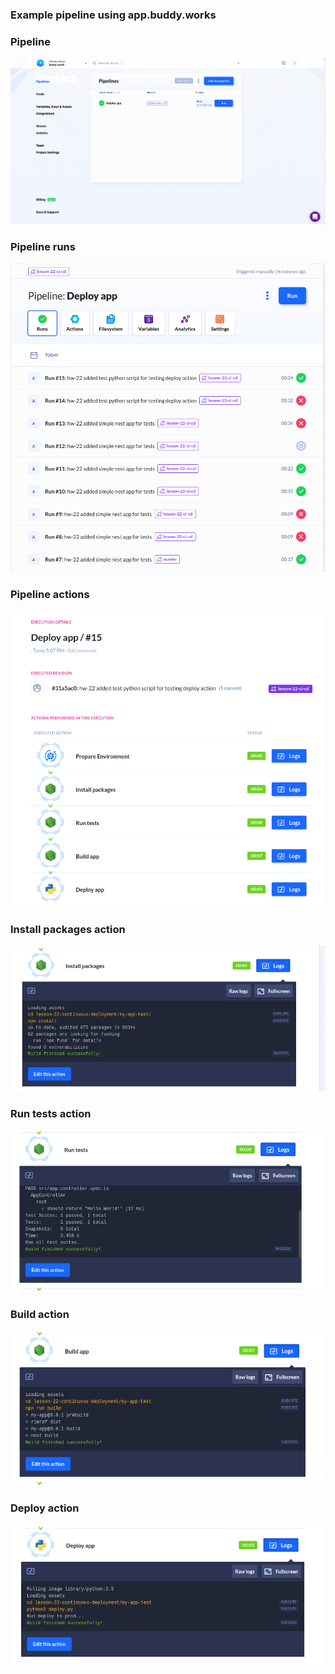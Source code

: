 ### Example pipeline using app.buddy.works 

### Pipeline
<p><img src="results/1.png"></p>

### Pipeline runs
<p><img src="results/2.png"></p>

### Pipeline actions
<p><img src="results/3.png"></p>

### Install packages action
<p><img src="results/install.png"></p>

### Run tests action
<p><img src="results/tests.png"></p>

### Build action
<p><img src="results/build.png"></p>

### Deploy action
<p><img src="results/deploy.png"></p>